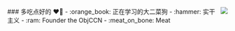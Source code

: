 <img align="right" src="https://github-readme-stats.vercel.app/api?username=chocookie7&show_icons=true&icon_color=CE1D2D&text_color=718096&bg_color=ffffff&hide_title=true" />
### 多吃点好的 ❤👋
- :orange_book: 正在学习的大二菜狗
- :hammer: 实干主义
- :ram: Founder the ObjCCN
- :meat_on_bone: Meat 
